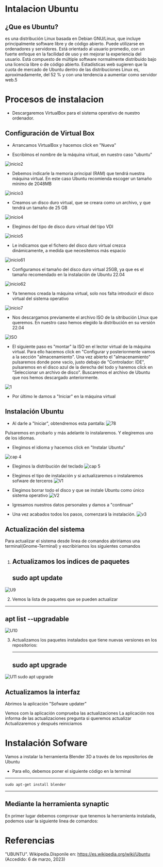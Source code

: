 # Intalacion Ubuntu
## ¿Que es Ubuntu?
  es una distribución Linux basada en Debian GNU/Linux, que incluye principalmente software libre y de código abierto. Puede utilizarse en ordenadores y servidores. Está orientado al usuario promedio, con un fuerte enfoque en la facilidad de uso y en mejorar la experiencia del usuario. Está compuesto de múltiple software normalmente distribuido bajo una licencia libre o de código abierto. Estadísticas web sugieren que la cuota de mercado de Ubuntu dentro de las distribuciones Linux es, aproximadamente, del 52 % y con una tendencia a aumentar como servidor web.5
  # Procesos de instalacion
  
  - Descargaremos VirtualBox para el sistema operativo de nuestro ordenador.
  ## Configuración de Virtual Box
  
  - Arrancamos VirtualBox y hacemos click en "Nueva"
  
  - Escribimos el nombre de la máquina virtual, en nuestro caso "ubuntu"
  
  ![inicio2](./inicio2.png)
  
  - Debemos indicarle la memoria principal (RAM) que tendrá nuestra máquina virtual. En este caso Ubuntu recomienda escoger un tamaño mínimo de 2048MB 
  
  ![inicio3](./inicio3.png)
   
  - Creamos un disco duro virtual, que se creara como un archivo, y que tendrá un tamaño de 25 GB
   
   ![inicio4](./inicio4.png)
   
  - Elegimos del tipo de disco duro virtual del tipo VDI
   
   ![inicio5](./inicio5.png)
   
  - Le indicamos que el fichero del disco duro virtual crezca dinámicamente, a medida que necesitemos más espacio
   
   ![inicio61](./inicio61.png)
  
  - Configuramos el tamaño del disco duro virtual 25GB, ya que es el tamaño recomendado en la instalación de Ubuntu 22.04
   
   ![inicio62](./inicio62.png)
   
  - Ya tenemos creada la máquina virtual, solo nos falta introducir el disco virtual del sistema operativo
  
  ![inicio7](./inicio7.png)
  
  - Nos descargamos previamente el archivo ISO de la sitribución LInux que queremos. En nuestro caso hemos elegido la distribución en su versión 22.04
  
  ![ISO](./ISO.png)
  
  - El siguiente paso es "montar" la ISO en el lector virtual de la máquina virtual. Para ello hacemos click en "Configurar y posteriormente vamos a la sección "almacenamiento". Una vez abierto el "almacenamiento" pulsaremos donde pone vacío, justo debajo de "Controlador: IDE", pulsaremos en el disco azul de la derecha del todo y haremos click en "Seleccionar un archivo de disco". Buscaremos el archivo de Ubuntu que nos hemos descargado anteriormente.
  
  ![1](./1.png)

  - Por último le damos a "Iniciar" en la máquina virtual 
  
  
  ## Instalación Ubuntu
  - Al darle a "Iniciar", obtendremos esta pantalla: 
   ![78](./78.png)
 
  Pulsaremos en probarlo y más adelante lo instalaremos. Y elegiremos uno de los idiomas.
  
  - Elegimos el idioma y hacemos click en "Instalar Ubuntu"
  
  ![cap 4](./cap_4.png)
  
  
  - Elegimos la distribución del teclado
   ![cap 5](./cap5.png)
   
  - Elegimos el tipo de instalación y si actualizaremos o instalaremos sofware de terceros
   ![V1](./V1.png)
   
  - Elegimos borrar todo el disco y que se instale Ubuntu como único sistema operativo
   ![V2](./V2.png)
   
   - Igresamos nuestros datos personales y damos a "continuar"
   
   
   - Una vez acabados todos los pasos, comenzará la instalación.
     ![v3](./v3.png)
     
## Actualización del sistema 
Para actualizar el sistema desde linea de comandos abririamos una terminal(Gnome-Terminal) y escribiriamos los siguientes comandos

1. Actualizamos los indices de paquetes
   ---
    sudo apt update
   ---

![U9](https://user-images.githubusercontent.com/122264667/227209554-661ce69e-2562-4bb6-a6af-59683818acae.png)

2. Vemos la lista de paquetes que se pueden actualizar
  ---
   apt list --upgradable
  ---

![U10](https://user-images.githubusercontent.com/122264667/227209599-3ec63381-4e31-49ea-936d-c5b3a6400446.png)
  

3. Actualizamos los paquetes instalados que tiene nuevas versiones en los repositorios:

   ---
    sudo apt upgrade
   ---
 
 ![U11 sudo apt upgrade](https://user-images.githubusercontent.com/122264667/227209630-9bad8f40-debd-47c7-a375-76e6bb40374f.png)

   
   ## Actualizamos la interfaz
   
   Abrimos la aplicación "Sofware updater"
   
   Vemos com la aplicación comprueba las actualizaciones
   La aplicación nos informa de las actualizaciones pregunta si queremos actualizar
   Actualizaremos y después reiniciamos
   
   # Instalación Sofware 
   
   Vamos a instalar la herramienta Blender 3D a través de los repositorios de Ubuntu
   - Para ello, debemos poner el siguiente código en la terminal 
   ---
    sudo apt-get install blender
   ---
   
   ## Mediante la herramienta synaptic
   
   En primer lugar debemos comprovar que tenemos la herramienta instalada, podemos usar la siguiente linea de comandos:
   
   
   
# Referencias
  "UBUNTU". Wikipedia.Disponile en: https://es.wikipedia.org/wiki/Ubuntu (Accedido: 6 de marzo, 2023)
